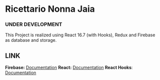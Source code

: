 # Ricettario Nonna Jaia

### UNDER DEVELOPMENT

This Project is realized using React 16.7 (with Hooks), Redux and Firebase as database and storage.

## LINK

**Firebase:** [Documentation](https://firebase.google.com/docs/database/web/start?authuser=0)
**React:** [Documentation](https://reactjs.org/docs/getting-started.html)
**React Hooks**: [Documentation](https://reactjs.org/docs/hooks-intro.html)